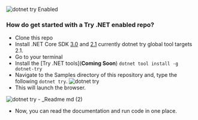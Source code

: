 ![dotnet try Enabled](https://img.shields.io/badge/Try_.NET-Enabled-501078.svg)

### How do get started with a Try .NET enabled repo?
- Clone this repo
- Install .NET Core SDK [3.0](https://dotnet.microsoft.com/download/dotnet-core/3.0) and [2.1](https://dotnet.microsoft.com/download/dotnet-core/2.1) currently dotnet try global tool targets 2.1. 
- Go to your terminal 
- Install the [Try .NET tools](**Coming Soon**)
`dotnet tool install -g dotnet-try`
- Navigate to the Samples directory of this repository and, type the following  `dotnet try`.
![dotnet try](https://user-images.githubusercontent.com/2546640/57164943-ab35f080-6dc3-11e9-8230-ee521e00e428.gif)
- This will launch the browser.

![dotnet try -  _Readme md (2)](https://user-images.githubusercontent.com/2546640/57165217-737b7880-6dc4-11e9-8b4e-0e70966ac03d.gif)

- Now, you can read the documentation and run code in one place.
